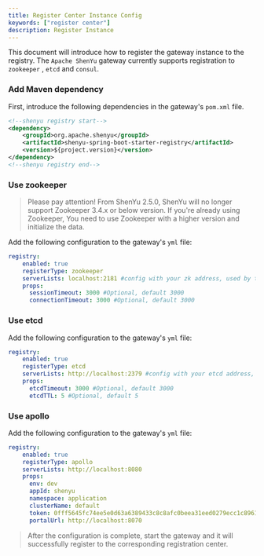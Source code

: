 ```yaml
---
title: Register Center Instance Config
keywords: ["register center"]
description: Register Instance
---
```


This document will introduce how to register the gateway instance to the registry. The `Apache ShenYu` gateway currently supports registration to `zookeeper` , `etcd` and `consul`.

### Add Maven dependency

First, introduce the following dependencies in the gateway's `pom.xml` file.

```xml
<!--shenyu registry start-->
<dependency>
    <groupId>org.apache.shenyu</groupId>
    <artifactId>shenyu-spring-boot-starter-registry</artifactId>
    <version>${project.version}</version>
</dependency>
<!--shenyu registry end-->
```

### Use zookeeper

> Please pay attention! From ShenYu 2.5.0, ShenYu will no longer support Zookeeper 3.4.x or below version. If you're already using Zookeeper, You need to use Zookeeper with a higher version and initialize the data.

Add the following configuration to the gateway's `yml` file:

```yaml
registry:
    enabled: true
    registerType: zookeeper
    serverLists: localhost:2181 #config with your zk address, used by the cluster environment, separated with (,).
    props:
      sessionTimeout: 3000 #Optional, default 3000
      connectionTimeout: 3000 #Optional, default 3000
```

### Use etcd

Add the following configuration to the gateway's `yml` file:

```yaml
registry:
    enabled: true
    registerType: etcd
    serverLists: http://localhost:2379 #config with your etcd address, used by the cluster environment, separated with (,).
    props:
      etcdTimeout: 3000 #Optional, default 3000
      etcdTTL: 5 #Optional, default 5
```

### Use apollo

Add the following configuration to the gateway's `yml` file:

```yaml
registry:
    enabled: true
    registerType: apollo
    serverLists: http://localhost:8080
    props:
      env: dev
      appId: shenyu
      namespace: application
      clusterName: default
      token: 0fff5645fc74ee5e0d63a6389433c8c8afc0beea31eed0279ecc1c8961d12da9
      portalUrl: http://localhost:8070
```


> After the configuration is complete, start the gateway and it will successfully register to the corresponding registration center.
